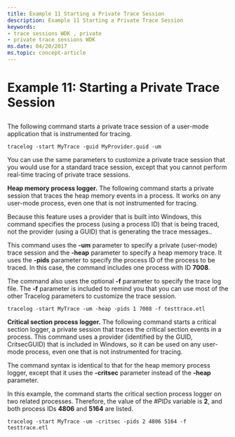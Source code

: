 ```yaml
---
title: Example 11 Starting a Private Trace Session
description: Example 11 Starting a Private Trace Session
keywords:
- trace sessions WDK , private
- private trace sessions WDK
ms.date: 04/20/2017
ms.topic: concept-article
---
```


# Example 11: Starting a Private Trace Session


## <span id="ddk_starting_a_private_trace_session_tools"></span><span id="DDK_STARTING_A_PRIVATE_TRACE_SESSION_TOOLS"></span>


The following command starts a private trace session of a user-mode application that is instrumented for tracing.

```
tracelog -start MyTrace -guid MyProvider.guid -um
```

You can use the same parameters to customize a private trace session that you would use for a standard trace session, except that you cannot perform real-time tracing of private trace sessions.

**Heap memory process logger.** The following command starts a private session that traces the heap memory events in a process. It works on any user-mode process, even one that is not instrumented for tracing.

Because this feature uses a provider that is built into Windows, this command specifies the process (using a process ID) that is being traced, not the provider (using a GUID) that is generating the trace messages..

This command uses the **-um** parameter to specify a private (user-mode) trace session and the **-heap** parameter to specify a heap memory trace. It uses the **-pids** parameter to specify the process ID of the process to be traced. In this case, the command includes one process with ID **7008**.

The command also uses the optional **-f** parameter to specify the trace log file. The **-f** parameter is included to remind you that you can use most of the other Tracelog parameters to customize the trace session.

```
tracelog -start MyTrace -um -heap -pids 1 7008 -f testtrace.etl
```

**Critical section process logger.** The following command starts a critical section logger, a private session that traces the critical section events in a process. This command uses a provider (identified by the GUID, CritsecGUID) that is included in Windows, so it can be used on any user-mode process, even one that is not instrumented for tracing.

The command syntax is identical to that for the heap memory process logger, except that it uses the **-critsec** parameter instead of the **-heap** parameter.

In this example, the command starts the critical section process logger on two related processes. Therefore, the value of the *\#PIDs* variable is **2**, and both process IDs **4806** and **5164** are listed.

```
tracelog -start MyTrace -um -critsec -pids 2 4806 5164 -f testtrace.etl
```

